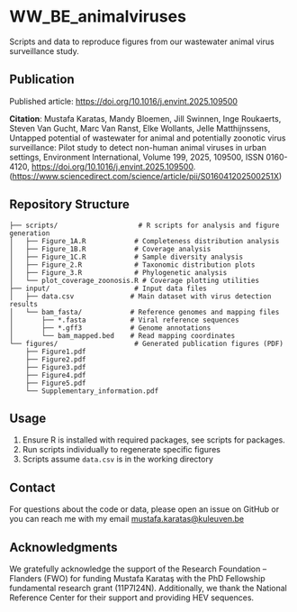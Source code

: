 # WW_BE_animalviruses

Scripts and data to reproduce figures from our wastewater animal virus surveillance study.

## Publication
Published article: https://doi.org/10.1016/j.envint.2025.109500

**Citation**: Mustafa Karatas, Mandy Bloemen, Jill Swinnen, Inge Roukaerts, Steven Van Gucht, Marc Van Ranst, Elke Wollants, Jelle Matthijnssens,
Untapped potential of wastewater for animal and potentially zoonotic virus surveillance: Pilot study to detect non-human animal viruses in urban settings,
Environment International,
Volume 199,
2025,
109500,
ISSN 0160-4120,
https://doi.org/10.1016/j.envint.2025.109500.
(https://www.sciencedirect.com/science/article/pii/S016041202500251X)

## Repository Structure
```
├── scripts/                    # R scripts for analysis and figure generation
│   ├── Figure_1A.R            # Completeness distribution analysis
│   ├── Figure_1B.R            # Coverage analysis
│   ├── Figure_1C.R            # Sample diversity analysis  
│   ├── Figure_2.R             # Taxonomic distribution plots
│   ├── Figure_3.R             # Phylogenetic analysis
│   └── plot_coverage_zoonosis.R # Coverage plotting utilities
├── input/                     # Input data files
│   ├── data.csv              # Main dataset with virus detection results
│   └── bam_fasta/            # Reference genomes and mapping files
│       ├── *.fasta           # Viral reference sequences
│       ├── *.gff3            # Genome annotations
│       └── bam_mapped.bed    # Read mapping coordinates
└── figures/                   # Generated publication figures (PDF)
    ├── Figure1.pdf
    ├── Figure2.pdf
    ├── Figure3.pdf
    ├── Figure4.pdf
    ├── Figure5.pdf
    └── Supplementary_information.pdf
```

## Usage
1. Ensure R is installed with required packages, see scripts for packages.
2. Run scripts individually to regenerate specific figures
3. Scripts assume `data.csv` is in the working directory

## Contact
For questions about the code or data, please open an issue on GitHub or you can reach me with my email mustafa.karatas@kuleuven.be

## Acknowledgments
We gratefully acknowledge the support of the Research Foundation – Flanders (FWO) for funding Mustafa Karataş with the PhD Fellowship fundamental research grant (11P7I24N). Additionally, we thank the National Reference Center for their support and providing HEV sequences.